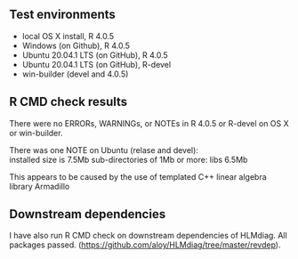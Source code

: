 ## Test environments
* local OS X install, R 4.0.5
* Windows (on Github), R 4.0.5
* Ubuntu 20.04.1 LTS (on GitHub), R 4.0.5
* Ubuntu 20.04.1 LTS (on GitHub), R-devel
* win-builder (devel and 4.0.5)

## R CMD check results
There were no ERRORs, WARNINGs, or NOTEs in R 4.0.5 or R-devel on 
  OS X or win-builder.

There was one NOTE on Ubuntu (relase and devel):   
   installed size is  7.5Mb
     sub-directories of 1Mb or more:
       libs   6.5Mb

   This appears to be caused by the use of templated C++ linear 
   algebra library Armadillo

## Downstream dependencies

I have also run R CMD check on downstream dependencies of HLMdiag.
All packages passed. (https://github.com/aloy/HLMdiag/tree/master/revdep).
